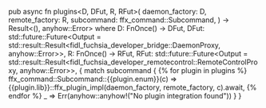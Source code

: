 pub async fn plugins<D, DFut, R, RFut>(
  daemon_factory: D, 
  remote_factory: R,
  subcommand: ffx_command::Subcommand,
) -> Result<(), anyhow::Error> 
    where 
        D: FnOnce() -> DFut,
        DFut: std::future::Future<Output = std::result::Result<fidl_fuchsia_developer_bridge::DaemonProxy, anyhow::Error>>,
        R: FnOnce() -> RFut,
        RFut: std::future::Future<Output = std::result::Result<fidl_fuchsia_developer_remotecontrol::RemoteControlProxy, anyhow::Error>>,
{
  match subcommand {
{% for plugin in plugins %}
    ffx_command::Subcommand::{{plugin.enum}}(c) => {{plugin.lib}}::ffx_plugin_impl(daemon_factory, remote_factory, c).await,
{% endfor %}
    _ => Err(anyhow::anyhow!("No plugin integration found"))
  }
}

